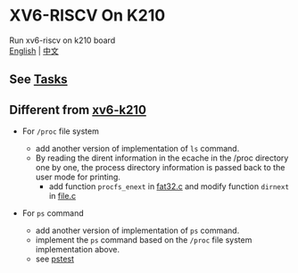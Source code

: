 # XV6-RISCV On K210
Run xv6-riscv on k210 board  
[English](../README.md) | [中文](./README_cn.md)     

## See [Tasks](https://github.com/abrasumente233/osterm)

## Different from [xv6-k210](../)
+ For `/proc`  file system
  + add another version of implementation of `ls` command. 
  + By reading the dirent information in the ecache in the /proc directory one by one, the process directory information is passed back to the user mode for printing.
    + add function `procfs_enext`  in [fat32.c](./kernel/fat32.c) and modify function `dirnext` in [file.c](./kernel/file.c)

+ For `ps` command
  + add  another version of implementation of `ps` command.
  + implement the `ps` command based on the `/proc` file system implementation above.
  + see [pstest](./xv6-user/pstest.c)

